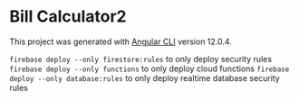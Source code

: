 # Bill Calculator2

This project was generated with [Angular CLI](https://github.com/angular/angular-cli) version 12.0.4.

`firebase deploy --only firestore:rules` to only deploy security rules
`firebase deploy --only functions` to only deploy cloud functions
`firebase deploy --only database:rules` to only deploy realtime database security rules
